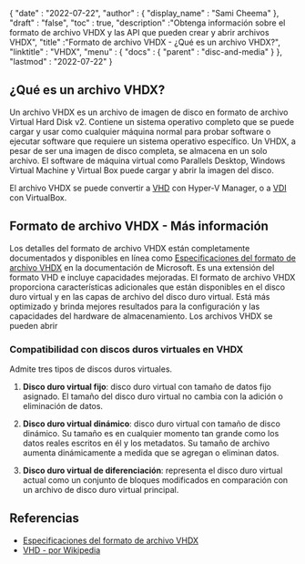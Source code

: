 {
  "date" : "2022-07-22",
  "author" : {
    "display_name" : "Sami Cheema"
},
  "draft" : "false",
   "toc" : true,
  "description" :"Obtenga información sobre el formato de archivo VHDX y las API que pueden crear y abrir archivos VHDX",
  "title" :"Formato de archivo VHDX - ¿Qué es un archivo VHDX?",
  "linktitle" : "VHDX",
  "menu" : {
    "docs" : {
      "parent" : "disc-and-media"
}
},
  "lastmod" : "2022-07-22"
}

## ¿Qué es un archivo VHDX?

Un archivo VHDX es un archivo de imagen de disco en formato de archivo Virtual Hard Disk v2. Contiene un sistema operativo completo que se puede cargar y usar como cualquier máquina normal para probar software o ejecutar software que requiere un sistema operativo específico. Un VHDX, a pesar de ser una imagen de disco completa, se almacena en un solo archivo. El software de máquina virtual como Parallels Desktop, Windows Virtual Machine y Virtual Box puede cargar y abrir la imagen del disco.

El archivo VHDX se puede convertir a [VHD](/es/disc-and-media/vhd/) con Hyper-V Manager, o a [VDI](/es/disc-and-media/vdi/) con VirtualBox.

## Formato de archivo VHDX - Más información

Los detalles del formato de archivo VHDX están completamente documentados y disponibles en línea como [Especificaciones del formato de archivo VHDX](https://learn.microsoft.com/en-us/openspecs/windows_protocols/ms-vhdx/83e061f8-f6e2-4de1-91bd-5d518a43d477 ) en la documentación de Microsoft. Es una extensión del formato VHD e incluye capacidades mejoradas. El formato de archivo VHDX proporciona características adicionales que están disponibles en el disco duro virtual y en las capas de archivo del disco duro virtual. Está más optimizado y brinda mejores resultados para la configuración y las capacidades del hardware de almacenamiento. Los archivos VHDX se pueden abrir

### Compatibilidad con discos duros virtuales en VHDX

Admite tres tipos de discos duros virtuales.

1. **Disco duro virtual fijo**: disco duro virtual con tamaño de datos fijo asignado. El tamaño del disco duro virtual no cambia con la adición o eliminación de datos.

1. **Disco duro virtual dinámico**: disco duro virtual con tamaño de disco dinámico. Su tamaño es en cualquier momento tan grande como los datos reales escritos en él y los metadatos. Su tamaño de archivo aumenta dinámicamente a medida que se agregan o eliminan datos.

1. **Disco duro virtual de diferenciación**: representa el disco duro virtual actual como un conjunto de bloques modificados en comparación con un archivo de disco duro virtual principal.

## Referencias

* [Especificaciones del formato de archivo VHDX](https://learn.microsoft.com/en-us/openspecs/windows_protocols/ms-vhdx/83e061f8-f6e2-4de1-91bd-5d518a43d477)
* [VHD - por Wikipedia](https://en.wikipedia.org/wiki/VHD_(file_format))

